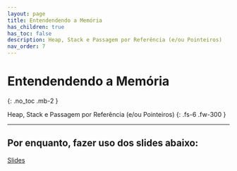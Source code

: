 ```yaml
---
layout: page
title: Entendendendo a Memória
has_children: true
has_toc: false
description: Heap, Stack e Passagem por Referência (e/ou Pointeiros)
nav_order: 7
---
```


# Entendendendo a Memória
{: .no_toc .mb-2 }

Heap, Stack e Passagem por Referência (e/ou Pointeiros)
{: .fs-6 .fw-300 }

---

## Por enquanto, fazer uso dos slides abaixo:

[Slides](https://docs.google.com/presentation/d/1helVJUeiLWMi1Kq7F6H7V2XOaGDHZhNdDoYIJPn9PhI)
